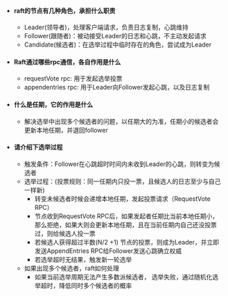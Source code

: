 * #### raft的节点有几种角色，承担什么职责

  * Leader(领导者)，处理客户端请求，负责日志复制，心跳维持
  * Follower(跟随者)：被动接受Leader的日志和心跳，不主动发起请求
  * Candidate(候选者)：在选举过程中临时存在的角色，尝试成为Leader

* #### Raft通过哪些rpc通信，各自作用是什么

  * requestVote rpc: 用于发起选举投票
  * appendentries rpc: 用于Leader向Follower发起心跳，以及日志复制

* #### 什么是任期，它的作用是什么

  * 解决选举中出现多个候选者的问题，以任期大的为准，任期小的候选者会更新本地任期，并退回follower

* #### 请介绍下选举过程

  * 触发条件：Follower在心跳超时时间内未收到Leader的心跳，则转变为候选者
  * 选举过程：(投票规则：同一任期内只投一票，且候选人的日志至少与自己一样新)
    * 转变未候选者时候会递增本地任期，发起投票请求（RequestVote RPC）
    * 节点收到RequestVote RPC后，如果发起者任期比当前本地任期小，那么拒绝，如果大则会更新本地任期，且在当前任期内自己还没投票过，则给候选人投一票
    * 若候选人获得超过半数(N/2 +1) 节点的投票，则成为Leader，并立即发送AppendEntries RPC给Follower发送心跳确立权威
    * 若选举超时无结果，触发新一轮选举
  * 如果出现多个候选者，raft如何处理
    * 如果当前选举周期无法产生多数派候选者， 选举失败，通过随机化选举超时，降低同时多个候选者的概率


